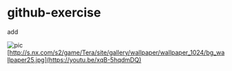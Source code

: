 # github-exercise

add


![pic](http://s.nx.com/s2/game/Tera/site/gallery/wallpaper/wallpaper_1024/bg_wallpaper25.jpg)
[http://s.nx.com/s2/game/Tera/site/gallery/wallpaper/wallpaper_1024/bg_wallpaper25.jpg](https://youtu.be/xqB-5hqdmDQ)








